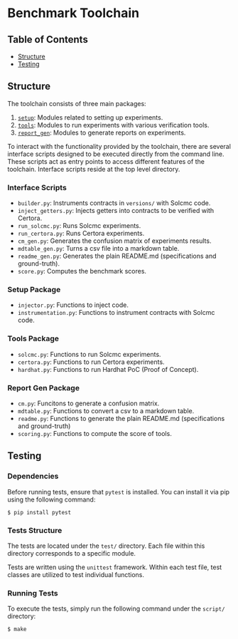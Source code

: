 # Benchmark Toolchain

## Table of Contents
- [Structure](#structure)
- [Testing](#testing)

## Structure
The toolchain consists of three main packages:

1. [`setup`](#setup-package): Modules related to setting up experiments.
1. [`tools`](#tools-package): Modules to run experiments with various verification tools.
1. [`report_gen`](#report-gen-package): Modules to generate reports on experiments.

To interact with the functionality provided by the toolchain, there are several
interface scripts designed to be executed directly from the command line. These
scripts act as entry points to access different features of the toolchain.
Interface scripts reside at the top level directory.

### Interface Scripts
- `builder.py`: Instruments contracts in `versions/` with Solcmc code.
- `inject_getters.py`: Injects getters into contracts to be verified with Certora.
- `run_solcmc.py`: Runs Solcmc experiments.
- `run_certora.py`: Runs Certora experiments.
- `cm_gen.py`: Generates the confusion matrix of experiments results.
- `mdtable_gen.py`: Turns a csv file into a markdown table.
- `readme_gen.py`: Generates the plain README.md (specifications and ground-truth).
- `score.py`: Computes the benchmark scores.

### Setup Package
- `injector.py`: Functions to inject code.
- `instrumentation.py`: Functions to instrument contracts with Solcmc code.

### Tools Package
- `solcmc.py`: Functions to run Solcmc experiments.
- `certora.py`: Functions to run Certora experiments.
- `hardhat.py`: Functions to run Hardhat PoC (Proof of Concept).

### Report Gen Package
- `cm.py`: Funcitons to generate a confusion matrix.
- `mdtable.py`: Functions to convert a csv to a markdown table.
- `readme.py`: Functions to generate the plain README.md (specifications and ground-truth)
- `scoring.py`: Functions to compute the score of tools.

## Testing
### Dependencies
Before running tests, ensure that `pytest` is installed. You can install it via
pip using the following command:
```
$ pip install pytest
```

### Tests Structure
The tests are located under the `test/` directory. Each file within this
directory corresponds to a specific module.

Tests are written using the `unittest` framework. Within each test file, test
classes are utilized to test individual functions.

### Running Tests
To execute the tests, simply run the following command under the `script/`
directory:
```
$ make
```
